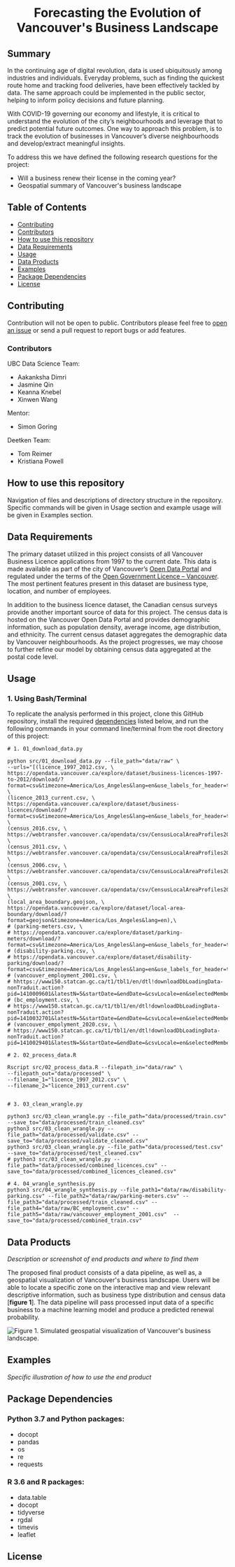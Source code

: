 <div align="center">

# Forecasting the Evolution of <br> Vancouver's Business Landscape

</div>

## Summary

In the continuing age of digital revolution, data is used ubiquitously among industries and individuals. Everyday problems, such as finding the quickest route home and tracking food deliveries, have been effectively tackled by data. The same approach could be implemented in the public sector, helping to inform policy decisions and future planning. 

With COVID-19 governing our economy and lifestyle, it is critical to understand the evolution of the city’s neighbourhoods and leverage that to predict potential future outcomes. One way to approach this problem, is to track the evolution of businesses in Vancouver’s diverse neighbourhoods and develop/extract meaningful insights. 

To address this we have defined the following research questions for the project: 

* Will a business renew their license in the coming year?  
* Geospatial summary of Vancouver's business landscape


## Table of Contents
- [Contributing](#contributing)
- [Contributors](#Contributors)
- [How to use this repository](#how-to-use-this-repository)
- [Data Requirements](#data-requirements)
- [Usage](#usage)
- [Data Products](#data-products)
- [Examples](#examples)
- [Package Dependencies](#package-dependencies)
- [License](#license)


## Contributing

Contribution will not be open to public. Contributors please feel free to [open an issue](https://github.com/deetken/evan/issues/new) or send a pull request to report bugs or add features.

### Contributors

UBC Data Science Team:

* Aakanksha Dimri
* Jasmine Qin
* Keanna Knebel
* Xinwen Wang

Mentor:

* Simon Goring

Deetken Team:

* Tom Reimer
* Kristiana Powell


## How to use this repository

Navigation of files and descriptions of directory structure in the repository. Specific commands will be given in Usage section and example usage will be given in Examples section. 


## Data Requirements

The primary dataset utilized in this project consists of all Vancouver Business Licence applications from 1997 to the current date. This data is made available as part of the city of Vancouver’s [Open Data Portal](https://opendata.vancouver.ca/pages/home/) and regulated under the terms of the [Open Government Licence – Vancouver](https://opendata.vancouver.ca/pages/licence/). The most pertinent features present in this dataset are business type, location, and number of employees.

In addition to the business licence dataset, the Canadian census surveys provide another important source of data for this project. The census data is hosted on the Vancouver Open Data Portal and provides demographic information, such as population density, average income, age distribution, and ethnicity. The current census dataset aggregates the demographic data by Vancouver neighbourhoods. As the project progresses, we may choose to further refine our model by obtaining census data aggregated at the postal code level.


## Usage

### 1. Using Bash/Terminal 

To replicate the analysis performed in this project, clone this GitHub repository, install the required [dependencies](#package-dependencies) listed below, and run the following commands in your command line/terminal from the root directory of this project:


```{bash}
# 1. 01_download_data.py

python src/01_download_data.py --file_path="data/raw" \
--urls="[(licence_1997_2012.csv, \
https://opendata.vancouver.ca/explore/dataset/business-licences-1997-to-2012/download/?format=csv&timezone=America/Los_Angeles&lang=en&use_labels_for_header=true&csv_separator=%3B), \
(licence_2013_current.csv, \
https://opendata.vancouver.ca/explore/dataset/business-licences/download/?format=csv&timezone=America/Los_Angeles&lang=en&use_labels_for_header=true&csv_separator=%3B), \
(census_2016.csv, \
https://webtransfer.vancouver.ca/opendata/csv/CensusLocalAreaProfiles2016.csv), \
(census_2011.csv, \
https://webtransfer.vancouver.ca/opendata/csv/CensusLocalAreaProfiles2011.csv), \
(census_2006.csv, \
https://webtransfer.vancouver.ca/opendata/csv/CensusLocalAreaProfiles2006.csv), \
(census_2001.csv, \
https://webtransfer.vancouver.ca/opendata/csv/CensusLocalAreaProfiles2001.csv), \
(local_area_boundary.geojson, \
https://opendata.vancouver.ca/explore/dataset/local-area-boundary/download/?format=geojson&timezone=America/Los_Angeles&lang=en),\
# (parking-meters.csv, \
# https://opendata.vancouver.ca/explore/dataset/parking-meters/download/?format=csv&timezone=America/Los_Angeles&lang=en&use_labels_for_header=true&csv_separator=%3B),\
# (disability-parking.csv, \
# https://opendata.vancouver.ca/explore/dataset/disability-parking/download/?format=csv&timezone=America/Los_Angeles&lang=en&use_labels_for_header=true&csv_separator=%3B),\
# (vancouver_employment_2001.csv, \
# hhttps://www150.statcan.gc.ca/t1/tbl1/en/dtl!downloadDbLoadingData-nonTraduit.action?pid=1410009601&latestN=5&startDate=&endDate=&csvLocale=en&selectedMembers=%5B%5B13%2C35%2C7%2C30%2C24%2C26%2C6%2C9%2C21%2C17%2C12%2C23%2C33%2C16%2C34%2C31%2C29%2C10%2C4%2C18%2C8%2C27%2C25%2C28%2C22%2C14%2C2%2C11%2C19%2C1%2C3%2C20%2C32%2C5%2C15%5D%2C%5B8%5D%2C%5B1%5D%2C%5B1%5D%5D),\
# (bc_employment.csv, \
# https://www150.statcan.gc.ca/t1/tbl1/en/dtl!downloadDbLoadingData-nonTraduit.action?pid=1410032701&latestN=5&startDate=&endDate=&csvLocale=en&selectedMembers=%5B%5B1%5D%2C%5B3%5D%2C%5B1%2C3%2C2%5D%2C%5B16%2C10%2C5%2C18%2C20%2C22%2C7%2C13%2C3%2C8%2C12%2C11%2C1%2C19%2C17%2C6%2C9%2C21%2C4%2C15%2C2%2C14%5D%5D),\
# (vancouver_empolyment_2020.csv, \
# https://www150.statcan.gc.ca/t1/tbl1/en/dtl!downloadDbLoadingData-nonTraduit.action?pid=1410029401&latestN=5&startDate=&endDate=&csvLocale=en&selectedMembers=%5B%5B18%2C43%2C31%2C27%2C45%2C9%2C13%2C3%2C15%2C14%2C26%2C17%2C42%2C37%2C20%2C39%2C19%2C35%2C28%2C12%2C40%2C25%2C30%2C29%2C8%2C2%2C33%2C11%2C38%2C16%2C5%2C41%2C4%2C34%2C10%2C7%2C44%2C23%2C1%2C22%2C6%2C36%2C21%2C24%2C46%2C32%5D%2C%5B5%5D%2C%5B1%5D%2C%5B1%5D%5D)]"

# 2. 02_process_data.R

Rscript src/02_process_data.R --filepath_in="data/raw" \
--filepath_out="data/processed" \
--filename_1="licence_1997_2012.csv" \
--filename_2="licence_2013_current.csv"


# 3. 03_clean_wrangle.py

python3 src/03_clean_wrangle.py --file_path="data/processed/train.csv" --save_to="data/processed/train_cleaned.csv"
python3 src/03_clean_wrangle.py --file_path="data/processed/validate.csv" --save_to="data/processed/validate_cleaned.csv"
python3 src/03_clean_wrangle.py --file_path="data/processed/test.csv" --save_to="data/processed/test_cleaned.csv"
# python3 src/03_clean_wrangle.py --file_path="data/processed/combined_licences.csv" --save_to="data/processed/combined_licences_cleaned.csv"

# 4. 04_wrangle_synthesis.py
python3 src/04_wrangle_synthesis.py --file_path1="data/raw/disability-parking.csv" --file_path2="data/raw/parking-meters.csv" --file_path3="data/processed/train_cleaned.csv" --file_path4="data/raw/BC_employment.csv" --file_path5="data/raw/vancouver_employment_2001.csv"  --save_to="data/processed/combined_train.csv" 
```

## Data Products

*Description or screenshot of end products and where to find them*

The proposed final product consists of a data pipeline, as well as, a geospatial visualization of Vancouver's business landscape. Users will be able to locate a specific zone on the interactive map and view relevant descriptive information, such as business type distribution and census data [**figure 1**]. The data pipeline will pass processed input data of a specific business to a machine learning model and produce a predicted renewal probability.

![**Figure 1.** Simulated geospatial visualization of Vancouver's business landscape.](figures/end_prod_prop.png)

## Examples

*Specific illustration of how to use the end product*


## Package Dependencies

### Python 3.7 and Python packages:

- docopt 
- pandas 
- os
- re
- requests

### R 3.6 and R packages:

- data.table
- docopt
- tidyverse
- rgdal
- timevis
- leaflet


## License
